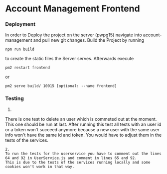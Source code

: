 # Account Management Frontend

### Deployment
In order to Deploy the project on the server (pwpg15) navigate into account-management and pull new git changes. Build the Project by running 
```
npm run build
```
to create the static files the Server serves. Afterwards execute
```
pm2 restart frontend
```
or
```
pm2 serve build/ 10015 [optional: --name frontend]
```

### Testing
1.
There is one test to delete an user which is commeted out at the moment. 
This one should be run at last. 
After running this test all tests with an user id or a token won't succeed anymore because a new user with the same user info won't have the same id and token.
You would have to adjust them in the tests of the services.
```
2.
To run the tests for the userservice you have to comment out the lines 64 and 92 in UserService.js and comment in lines 65 and 92. 
This is due to the tests of the services running locally and some cookies won't work in that way.
